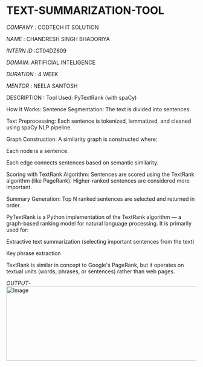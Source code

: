 # TEXT-SUMMARIZATION-TOOL

*COMPANY* : CODTECH IT SOLUTION

*NAME* : CHANDRESH SINGH BHADORIYA

*INTERN ID* :CT04DZ609

*DOMAIN*: ARTIFICIAL INTELIGENCE

*DURATION* : 4 WEEK

*MENTOR* : NEELA SANTOSH

DESCRIPTION : Tool Used:
PyTextRank (with spaCy)

How It Works:
Sentence Segmentation:
The text is divided into sentences.

Text Preprocessing:
Each sentence is tokenized, lemmatized, and cleaned using spaCy NLP pipeline.

Graph Construction:
A similarity graph is constructed where:

Each node is a sentence.

Each edge connects sentences based on semantic similarity.

Scoring with TextRank Algorithm:
Sentences are scored using the TextRank algorithm (like PageRank).
Higher-ranked sentences are considered more important.

Summary Generation:
Top N ranked sentences are selected and returned in order.

PyTextRank is a Python implementation of the TextRank algorithm — a graph-based ranking model for natural language processing. It is primarily used for:

Extractive text summarization (selecting important sentences from the text)

Key phrase extraction

TextRank is similar in concept to Google's PageRank, but it operates on textual units (words, phrases, or sentences) rather than web pages.

*OUTPUT*-
<img width="784" height="197" alt="Image" src="https://github.com/user-attachments/assets/c30c4933-7f7f-4998-aff1-73a764f63a0c" />


